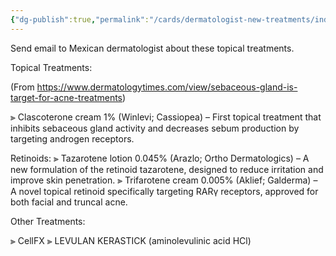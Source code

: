 ```yaml
---
{"dg-publish":true,"permalink":"/cards/dermatologist-new-treatments/index/","created":"2024-10-08T11:51:50.169-07:00","updated":"2024-10-08T12:19:51.159-07:00"}
---
```




Send email to Mexican dermatologist about these topical treatments.


Topical Treatments:

(From https://www.dermatologytimes.com/view/sebaceous-gland-is-target-for-acne-treatments)

 ⫸ Clascoterone cream 1% (Winlevi; Cassiopea) – First topical treatment that inhibits sebaceous gland activity and decreases sebum production by targeting androgen receptors.


Retinoids:
 ⫸ Tazarotene lotion 0.045% (Arazlo; Ortho Dermatologics) – A new formulation of the retinoid tazarotene, designed to reduce irritation and improve skin penetration.
 ⫸ Trifarotene cream 0.005% (Aklief; Galderma) – A novel topical retinoid specifically targeting RARγ receptors, approved for both facial and truncal acne.


Other Treatments:

 ⫸ CellFX
 ⫸ LEVULAN KERASTICK (aminolevulinic acid HCl)

